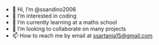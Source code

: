 - 👋 Hi, I’m @ssandino2006
- 👀 I’m interested in coding
- 🌱 I’m currently learning at a maths school
- 💞️ I’m looking to collaborate on many projects
- 📫 How to reach me by email at ssartania15@gmail.com

<!---
ssandino2006/ssandino2006 is a ✨ special ✨ repository because its `README.md` (this file) appears on your GitHub profile.
You can click the Preview link to take a look at your changes.
--->
